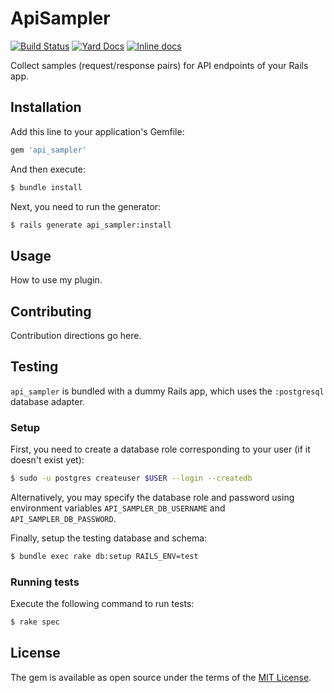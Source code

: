 # ApiSampler

[![Build Status](https://travis-ci.org/smaximov/api_sampler.svg?branch=master)](https://travis-ci.org/smaximov/api_sampler)
[![Yard Docs](http://img.shields.io/badge/yard-docs-blue.svg)](http://www.rubydoc.info/github/smaximov/api_sampler/master)
[![Inline docs](http://inch-ci.org/github/smaximov/api_sampler.svg?branch=master)](http://inch-ci.org/github/smaximov/api_sampler)

Collect samples (request/response pairs) for API endpoints of your Rails app.

## Installation

Add this line to your application's Gemfile:

``` ruby
gem 'api_sampler'
```

And then execute:

``` bash
$ bundle install
```

Next, you need to run the generator:

``` bash
$ rails generate api_sampler:install
```

## Usage

How to use my plugin.

## Contributing

Contribution directions go here.

## Testing

`api_sampler` is bundled with a dummy Rails app, which uses the `:postgresql` database adapter.

### Setup

First, you need to create a database role corresponding to your user (if it doesn't exist yet):

``` bash
$ sudo -u postgres createuser $USER --login --createdb
```

Alternatively, you may specify the database role and password using environment variables
`API_SAMPLER_DB_USERNAME` and `API_SAMPLER_DB_PASSWORD`.

Finally, setup the testing database and schema:

``` bash
$ bundle exec rake db:setup RAILS_ENV=test
```

### Running tests

Execute the following command to run tests:

``` bash
$ rake spec
```

## License
The gem is available as open source under the terms of the [MIT License](http://opensource.org/licenses/MIT).
